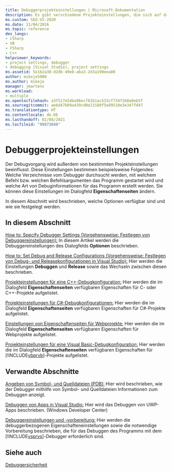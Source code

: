 ```yaml
---
title: Debuggerprojekteinstellungen | Microsoft-Dokumentation
description: Es gibt verschiedene Projekteinstellungen, die sich auf das Debuggen auswirken. Unter den Links in diesem Artikel erfahren Sie, wie Sie Einstellungen über das Dialogfeld „Eigenschaftenseiten“ ändern.
ms.custom: SEO-VS-2020
ms.date: 11/04/2016
ms.topic: reference
dev_langs:
- CSharp
- VB
- FSharp
- C++
helpviewer_keywords:
- project settings, debugger
- debugging [Visual Studio], project settings
ms.assetid: 5e1b2a30-d2db-49e8-aba3-2d3a190eea80
author: mikejo5000
ms.author: mikejo
manager: jmartens
ms.workload:
- multiple
ms.openlocfilehash: a3f517e54ba96ecf81b1ac533cf734f2b0a0eb5f
ms.sourcegitcommit: ae6d47b09a439cd0e13180f5e89510e3e347fd47
ms.translationtype: HT
ms.contentlocale: de-DE
ms.lasthandoff: 02/08/2021
ms.locfileid: "99873040"
---
```

# <a name="debugger-project-settings"></a>Debuggerprojekteinstellungen
Der Debugvorgang wird außerdem von bestimmten Projekteinstellungen beeinflusst. Diese Einstellungen bestimmen beispielsweise Folgendes: Welche Verzeichnisse vom Debugger durchsucht werden, mit welchem Befehl bzw. welchen Befehlsargumenten das Programm gestartet wird und welche Art von Debuginformationen für das Programm erstellt werden. Sie können diese Einstellungen im Dialogfeld **Eigenschaftenseiten** ändern.

 In diesem Abschnitt wird beschrieben, welche Optionen verfügbar sind und wie sie festgelegt werden.

## <a name="in-this-section"></a>In diesem Abschnitt
 [How to: Specify Debugger Settings (Vorgehensweise: Festlegen von Debuggereinstellungen):](../debugger/how-to-specify-debugger-settings.md) In diesem Artikel werden die Debuggereinstellungen des Dialogfelds **Optionen** beschrieben.

 [How to: Set Debug and Release Configurations (Vorgehensweise: Festlegen von Debug- und Releasekonfigurationen in Visual Studio):](../debugger/how-to-set-debug-and-release-configurations.md) Hier werden die Einstellungen **Debuggen** und **Release** sowie das Wechseln zwischen diesen beschrieben.

 [Projekteinstellungen für eine C++-Debugkonfiguration:](../debugger/project-settings-for-a-cpp-debug-configuration.md) Hier werden die im Dialogfeld **Eigenschaftenseiten** verfügbaren Eigenschaften für C- oder C++-Projekte aufgelistet.

 [Projekteinstellungen für C#-Debugkonfigurationen:](../debugger/project-settings-for-csharp-debug-configurations.md) Hier werden die im Dialogfeld **Eigenschaftenseiten** verfügbaren Eigenschaften für C#-Projekte aufgelistet.

 [Einstellungen von Eigenschaftenseiten für Webprojekte:](../debugger/property-pages-settings-for-web-projects.md) Hier werden die im Dialogfeld **Eigenschaftenseiten** verfügbaren Eigenschaften für Webprojekte aufgelistet.

 [Projekteinstellungen für eine Visual Basic-Debugkonfiguration:](../debugger/project-settings-for-a-visual-basic-debug-configuration.md) Hier werden die im Dialogfeld **Eigenschaftenseiten** verfügbaren Eigenschaften für [!INCLUDE[vbprvb](../code-quality/includes/vbprvb_md.md)]-Projekte aufgelistet.

## <a name="related-sections"></a>Verwandte Abschnitte
 [Angeben von Symbol- und Quelldateien (PDB):](../debugger/specify-symbol-dot-pdb-and-source-files-in-the-visual-studio-debugger.md) Hier wird beschrieben, wie der Debugger mithilfe von Symbol- und Quelldateien Informationen zum Debuggen anzeigt.

 [Debuggen von Apps in Visual Studio:](debugging-windows-store-and-windows-universal-apps.md) Hier wird das Debuggen von UWP-Apps beschrieben. (Windows Developer Center)

 [Debuggereinstellungen und -vorbereitung:](../debugger/debugger-settings-and-preparation.md) Hier werden die debuggerbezogenen Eigenschafteneinstellungen sowie die notwendige Vorbereitung beschrieben, die für das Debuggen des Programms mit dem [!INCLUDE[vsprvs](../code-quality/includes/vsprvs_md.md)]-Debugger erforderlich sind.

## <a name="see-also"></a>Siehe auch
 [Debuggersicherheit](../debugger/debugger-security.md)
